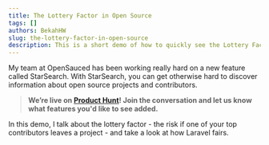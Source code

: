 ```yaml
---
title: The Lottery Factor in Open Source
tags: []
authors: BekahHW
slug: the-lottery-factor-in-open-source
description: This is a short demo of how to quickly see the Lottery Factor - the risk percentage if a key contributor leaves - in an open source project.
---
```



My team at OpenSauced has been working really hard on a new feature called StarSearch. With StarSearch, you can get otherwise hard to discover information about open source projects and contributors. 

> **We’re live on [Product Hunt](https://www.producthunt.com/products/opensauced)! Join the conversation and let us know what features you'd like to see added.**

In this demo, I talk about the lottery factor - the risk if one of your top contributors leaves a project - and take a look at how Laravel fairs. 